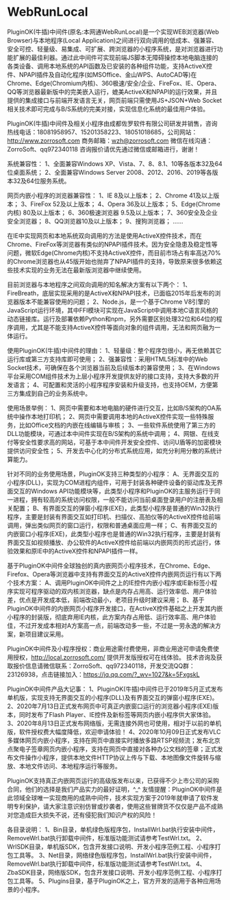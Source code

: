 ﻿# WebRunLocal
   PluginOK(牛插)中间件(原名:本网通WebRunLocal)是一个实现WEB浏览器(Web Browser)与本地程序(Local Application)之间进行双向调用的低成本、强兼容、安全可控、轻量级、易集成、可扩展、跨浏览器的小程序系统，是对浏览器进行功能扩展的最佳利器。通过此中间件可实现前端JS脚本无障碍操控本地电脑连接的各类设备、调用本地系统的API函数及已安装的各种组件功能，支持ActiveX控件、NPAPI插件及自动化程序(如MSOffice、金山WPS、AutoCAD等)在Chrome、Edge(Chromium内核)、360极速/安全/企业、FireFox、IE、Opera、QQ等浏览器最新版中的完美嵌入运行，媲美ActiveX和NPAPI的运行效果，并且提供的集成接口与前端开发语言无关，网页前端只需使用JS+JSON+Web Socket相关技术即可完成与B/S系统的完美对接，实现信息化系统的最佳用户体验。

PluginOK(牛插)中间件及相关小程序由成都佐罗软件有限公司研发并销售，咨询热线电话：18081958957、15201358223、18051018685，公司网站：http://www.zorrosoft.com 商务邮箱：wzh@zorrosoft.com 微信在线沟通：ZorroSoft、qq972340118 咨询报价请优先通过微信或邮箱进行，谢谢！

系统兼容性：
1、全面兼容Windows XP、Vista、7、8、8.1、10等各版本32及64位桌面系统；
2、全面兼容Windows Server 2008、2012、2016、2019等各版本32及64位服务系统。

网页内嵌小程序的浏览器兼容性：
1、IE 8及以上版本；
2、Chrome 41及以上版本；
3、FireFox 52及以上版本；
4、Opera 36及以上版本；
5、Edge(Chrome内核) 80及以上版本；
6、360极速浏览器 9.5及以上版本；
7、360安全及企业安全浏览器；
8、QQ浏览器10及以上版本；
9、搜狗浏览器；
......

   在IE中实现网页和本地系统双向调用的方法是使用ActiveX控件技术，而在Chrome、FireFox等浏览器有类似的NPAPI插件技术。因为安全隐患及稳定性等问题，微软Edge(Chrome内核)不支持ActiveX控件，而目前市场占有率高达70%的Chrome浏览器也从45版开始也抛弃了NPAPI插件的支持，导致原来很多依赖这些技术实现的业务无法在最新版浏览器中继续使用。

目前浏览器与本地程序之间双向调用的知名解决方案有以下两个：
1、FireBreath，底层实现采用的是ActiveX和NPAPI技术，已面临2015年后发布的浏览器版本不能兼容使用的问题；
2、Node.js，是一个基于Chrome V8引擎的JavaScript运行环境，其中FFI模块可实现在JavaScript中调用本地C语言风格的动态链接库。运行及部署依赖Python和npm，另外需要区别处理32位和64位的程序调用，尤其是不能支持ActiveX控件等面向对象的组件调用，无法和网页融为一体运行。

使用PluginOK(牛插)中间件的理由：
1、轻量级：整个程序包很小，再无依赖其它运行库或第三方支持库即可使用；
2、强兼容性：采用HTML5标准中的Web Socket技术，可确保在各个浏览器当前及后续版本的兼容使用；
3、在Windows平台采用COM组件技术为上层小程序开发提供友好的接口支持，支持大多数的开发语言；
4、可配置和灵活的小程序程序安装和升级支持，也支持OEM，方便第三方集成到自己的业务系统中。

使用场景举例：
1、网页中需要和本地电脑的硬件进行交互，比如B/S架构的OA系统中操作本地打印机；
2、网页中需要调用本地的ActiveX控件实现一些特殊服务，比如Office文档的内嵌在线编辑与审核；
3、一些软件系统使用了第三方的DLL功能模块，可通过本中间件实现在B/S架构的系统中调用；
4、网银、在线支付等安全性要求高的网站，可基于本中间件开发安全控件、访问U盾等的加密模块提供访问安全性；
5、开发去中心化的分布式系统应用，如充分利用分散的系统计算能力。

针对不同的业务使用场景，PluginOK支持三种类型的小程序：
A、无界面交互的小程序(DLL)，实现为COM进程内组件，可用于封装各种硬件设备的驱动库及无界面交互的Windows API功能模块等，此类型小程序和PluginOK的主服务运行于同一进程，拥有较高的系统访问权限，一般不能访问当前桌面登录用户的注册表及相关配置；
B、有界面交互的弹窗小程序(EXE)，此类型小程序是普通的Win32执行程序，主要是封装有界面交互如打印机、扫描仪、高拍仪等的ActiveX控件给前端调用，弹出类似网页的窗口运行，权限和普通桌面应用一样；
C、有界面交互的内嵌窗口小程序(EXE)，此类型小程序也是普通的Win32执行程序，主要是封装有界面交互如视频播放、办公软件的ActiveX控件给前端以内嵌网页的形式运行，体验效果和原IE中的ActiveX控件和NPAPI插件一样。

基于PluginOK中间件全球独创的真内嵌网页小程序技术，在Chrome、Edge、Firefox、Opera等浏览器中支持有界面交互的ActiveX控件内嵌网页运行有以下两个技术方案：
A、调用PluginOK中间件之上的IE控件内嵌小程序或IE新标签小程序实现可程序驱动的双内核浏览器，缺点是内存占用高、运行效率低、用户体验差，优点是开发成本低，前端改动最小，老项目升级时建议采用；
B、基于PluginOK中间件的内嵌网页小程序开发接口，在ActiveX控件基础之上开发其内嵌小程序的封装版，彻底弃用IE内核，此方案内存占用低、运行效率高、用户体验佳，不过开发成本相对A方案高一点，前端改动多一些，不过是一劳永逸的解决方案，新项目建议采用。

PluginOK中间件及小程序授权：商业用途需付费使用，非商业用途可申请免费使用授权，http://local.zorrosoft.com/ 提供开发版授权可在线体验。
技术咨询及获取报价信息请微信联系：ZorroSoft、qq972340118，开发交流QQ群：23126938，点击链接加入：https://jq.qq.com/?_wv=1027&k=5FxgskL

PluginOK中间件产品大记事：
1、PluginOK(牛插)中间件已于2019年5月正式发布单机版，实现支持无界面交互的小程序(DLL)及有界面交互的弹窗小程序(EXE)。
2、2020年7月13日正式发布网页中可真正内嵌窗口运行的浏览器小程序(EXE)版本，同时发布了Flash Player、IE控件及新标签等网页内嵌小程序供大家体验。
3、2020年8月13日正式发布网络版，无需连接外网也可使用，相对于以前的单机版，软件授权费大幅度降低，欢迎申请体验！
4、2020年10月09日正式发布VLC多媒体网页内嵌小程序，支持在网页中直接实时播放多路RTSP视频流；发布北京点聚电子签章网页内嵌小程序，支持在网页中直接对各种办公文档的签章；正式发布文件操作小程序，提供本地文件HTTP协议上传与下载、本地图像文件旋转与缩放、本地文件访问、本地程序运行等服务。

PluginOK支持真正内嵌网页运行的高级版发布以来，已获得不少上市公司的采购合同，他们的选择是我们产品实力的最好证明，^_^
友情提醒：PluginOK中间件是此领域全球唯一实现商用的成熟中间件，技术实现方案于2019年就申请了软件发明专利保护，请大家注意识别仿冒或抄袭者，使用这些冒牌货不仅仅是产品不成熟对您造成巨大损失不说，还有侵犯我们知识产权的风险！

各目录说明：
1、Bin目录，单机绿色版程序包，InstallWrl.bat执行安装中间件，RemoveWrl.bat执行卸载中间件，标准版功能测试请参考TestWrl.txt。
2、WrlSDK目录，单机版SDK，包含开发接口说明、开发小程序范例工程、小程序打包工具等。
3、Net目录，网络绿色版程序包，InstallWrl.bat执行安装中间件，RemoveWrl.bat执行卸载中间件，标准版功能测试请参考TestWrl.txt。
4、ZbaSDK目录，网络版SDK，包含开发接口说明、开发小程序范例工程、小程序打包工具等。
5、Plugins目录，基于PluginOK之上，官方开发的适用于各种应用场景的小程序。
